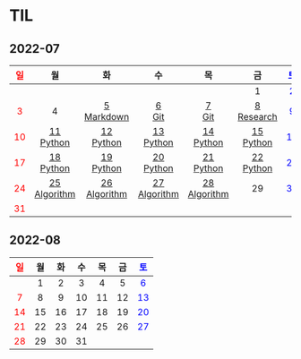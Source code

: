 # TIL

## 2022-07
| <span style="color: red">일</span> |                       월                       |                       화                        |                       수                       |                       목                       |                    금                    | <span style="color: blue">토</span> |
| :--------------------------------: | :--------------------------------------------: | :---------------------------------------------: | :--------------------------------------------: | :--------------------------------------------: | :--------------------------------------: | :---------------------------------: |
|                                    |                                                |                                                 |                                                |                                                |                    1                     | <span style="color: blue">2</span>  |
| <span style="color: red">3</span>  |                       4                        | [5<br/>Markdown](./Markdown/마크다운%20문법.md) |           [6<br/>Git](./Git/Git.md)            |           [7<br/>Git](./Git/Git2.md)           | [8<br/>Research](./Research/research.md) | <span style="color: blue">9</span>  |
| <span style="color: red">10</span> |    [11<br/>Python](./Python/md/Python01.md)    |    [12<br/>Python](./Python/md/Python02.md)     |    [13<br/>Python](./Python/md/Python03.md)    |    [14<br/>Python](./Python/md/Python04.md)    | [15<br/>Python](./Python/md/Python05.md) | <span style="color: blue">16</span> |
| <span style="color: red">17</span> |    [18<br/>Python](./Python/md/Python06.md)    |    [19<br/>Python](./Python/md/Python07.md)     |    [20<br/>Python](./Python/md/Python08.md)    |    [21<br/>Python](./Python/md/Python09.md)    | [22<br/>Python](./Python/md/Python10.md) | <span style="color: blue">23</span> |
| <span style="color: red">24</span> | [25<br/>Algorithm](./Algorithm/Algorithm01.md) | [26<br/>Algorithm](./Algorithm/Algorithm02.md)  | [27<br/>Algorithm](./Algorithm/Algorithm03.md) | [28<br/>Algorithm](./Algorithm/Algorithm04.md) |                    29                    | <span style="color: blue">30</span> |
| <span style="color: red">31</span> |                                                |                                                 |                                                |                                                |                                          |                                     |

## 2022-08

| <span style="color: red">일</span> |  월  |  화  |  수  |  목  |  금  | <span style="color: blue">토</span> |
| :--------------------------------: | :--: | :--: | :--: | :--: | :--: | :---------------------------------: |
|                                    |  1   |  2   |  3   |  4   |  5   | <span style="color: blue">6</span>  |
| <span style="color: red">7</span>  |  8   |  9   |  10  |  11  |  12  | <span style="color: blue">13</span> |
| <span style="color: red">14</span> |  15  |  16  |  17  |  18  |  19  | <span style="color: blue">20</span> |
| <span style="color: red">21</span> |  22  |  23  |  24  |  25  |  26  | <span style="color: blue">27</span> |
| <span style="color: red">28</span> |  29  |  30  |  31  |      |      |                                     |
